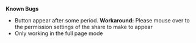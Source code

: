 **Known Bugs**

- Button appear after some period. **Workaround:** Please mouse over to the permission settings of the share to make to appear
- Only working in the full page mode
